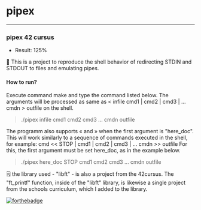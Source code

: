 # pipex
---
### pipex 42 cursus
- Result: 125%

:brain: This is a project to reproduce the shell behavior of redirecting STDIN and STDOUT to files and emulating pipes.

#### How to run?
Execute command make and type the command listed below. The arguments will be processed as same as < infile cmd1 | cmd2 | cmd3 | ... cmdn > outfile on the shell.

> ./pipex infile cmd1 cmd2 cmd3 ... cmdn outfile

The programm also supports « and » when the first argument is "here_doc". This will work similarly to a sequence of commands executed in the shell, for example: cmd << STOP | cmd1 | cmd2 | cmd3 | ... cmdn >> outfile
For this, the first argument must be set here_doc, as in the example below.

> ./pipex here_doc STOP cmd1 cmd2 cmd3 ... cmdn outfile

:spiral_notepad: the library used - "libft" - is also a project from the 42cursus. The "ft_printf" function, inside of the "libft" library, is likewise a single project from the schools curriculum, which I added to the library.

[![forthebadge](https://forthebadge.com/images/badges/made-with-c.svg)](https://forthebadge.com)
